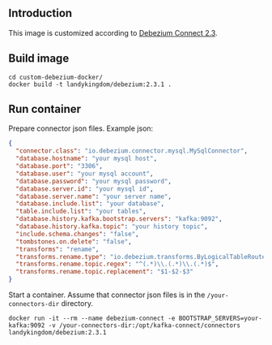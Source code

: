 ## Introduction

This image is customized according to [Debezium Connect 2.3](https://github.com/debezium/docker-images/tree/main/connect/2.3).

## Build image

```
cd custom-debezium-docker/
docker build -t landykingdom/debezium:2.3.1 .
```

## Run container

Prepare connector json files. Example json:

```json
{
  "connector.class": "io.debezium.connector.mysql.MySqlConnector",
  "database.hostname": "your mysql host",
  "database.port": "3306",
  "database.user": "your mysql account",
  "database.password": "your mysql password",
  "database.server.id": "your mysql id",
  "database.server.name": "your server name",
  "database.include.list": "your database",
  "table.include.list": "your tables",
  "database.history.kafka.bootstrap.servers": "kafka:9092",
  "database.history.kafka.topic": "your history topic",
  "include.schema.changes": "false",
  "tombstones.on.delete": "false",
  "transforms": "rename",
  "transforms.rename.type": "io.debezium.transforms.ByLogicalTableRouter",
  "transforms.rename.topic.regex": "^(.*)\\.(.*)\\.(.*)$",
  "transforms.rename.topic.replacement": "$1-$2-$3"
}
```

Start a container. 
Assume that connector json files is in the `/your-connectors-dir` directory.

```shell
docker run -it --rm --name debezium-connect -e BOOTSTRAP_SERVERS=your-kafka:9092 -v /your-connectors-dir:/opt/kafka-connect/connectors landykingdom/debezium:2.3.1
```
